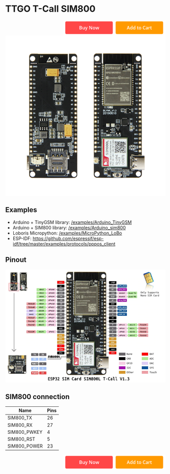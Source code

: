# TTGO T-Call SIM800

[<img align="right" height="48" src="/datasheet/buy.png">](https://www.aliexpress.com/item/33045221960.html)

![pinout](/datasheet/board.jpg)

## Examples

- Arduino + TinyGSM library: [/examples/Arduino_TinyGSM](/examples/Arduino_TinyGSM)
- Arduino + SIM800 library: [/examples/Arduino_sim800](/examples/Arduino_sim800)
- Loboris Micropython: [/examples/MicroPython_LoBo](/examples/MicroPython_LoBo)
- ESP-IDF: https://github.com/espressif/esp-idf/tree/master/examples/protocols/pppos_client

## Pinout
![pinout](/datasheet/pinout.jpg)

## SIM800 connection
| Name         | Pins |
| ------------ | ---- |
| SIM800_TX    | 26   |
| SIM800_RX    | 27   |
| SIM800_PWKEY | 4    |
| SIM800_RST   | 5    |
| SIM800_POWER | 23   |

[<img align="right" height="48" src="/datasheet/buy.png">](https://www.aliexpress.com/item/33045221960.html)
